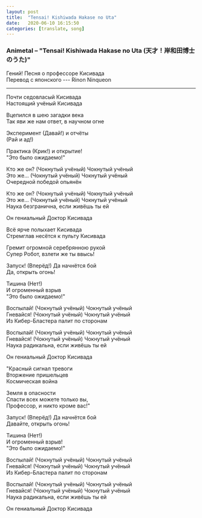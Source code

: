 ```yaml
---
layout: post
title:  "Tensai! Kishiwada Hakase no Uta"
date:   2020-06-10 16:15:50
categories: [translate, song]
---
```


### Animetal &ndash; "Tensai! Kishiwada Hakase no Uta (天才！岸和田博士のうた)"

Гений! Песня о профессоре Кисивада  
Перевод с японского --- Rinon Ninqueon<br>
<hr>

Почти седовласый Кисивада  
Настоящий учёный Кисивада  

Вцепился в шею загадки века  
Так яви же нам ответ, в научном огне  

Эксперимент (Давай!) и отчёты  
(Рай и ад!)  

Практика (Крик!) и открытие!  
"Это было ожидаемо!"  

Кто же он? (Чокнутый учёный) Чокнутый учёный  
Это же... (Чокнутый учёный) Чокнутый учёный  
Очередной победой опьянён  

Кто же он? (Чокнутый учёный) Чокнутый учёный  
Это же... (Чокнутый учёный) Чокнутый учёный  
Наука безгранична, если живёшь ты ей  

Он гениальный Доктор Кисивада  

Всё ярче полыхает Кисивада  
Стремглав несётся к пульту Кисивада  

Гремит огромной серебрянною рукой  
Супер Робот, взлети же ты ввысь!  

Запуск! (Вперёд!) Да начнётся бой  
Да, открыть огонь!  

Тишина (Нет!)  
И огроменный взрыв  
"Это было ожидаемо!"  

Воспылай! (Чокнутый учёный) Чокнутый учёный  
Гневайся! (Чокнутый учёный) Чокнутый учёный  
Из Кибер-Бластера палит по сторонам  

Воспылай! (Чокнутый учёный) Чокнутый учёный  
Гневайся! (Чокнутый учёный) Чокнутый учёный  
Наука радикальна, если живёшь ты ей  

Он гениальный Доктор Кисивада  

"Красный сигнал тревоги  
Вторжение пришельцев  
Космическая война  

Земля в опасности  
Спасти всех можете только вы,  
Профессор, и никто кроме вас!"  

Запуск! (Вперёд!) Да начнётся бой  
Давайте, открыть огонь!  

Тишина (Нет!)  
И огроменный взрыв!  
"Это было ожидаемо!"  

Воспылай! (Чокнутый учёный) Чокнутый учёный  
Гневайся! (Чокнутый учёный) Чокнутый учёный  
Из Кибер-Бластера палит по сторонам  

Воспылай! (Чокнутый учёный) Чокнутый учёный  
Гневайся! (Чокнутый учёный) Чокнутый учёный  
Наука радикальна, если живёшь ты ей  

Он гениальный Доктор Кисивада  
<br><br><br><br><br>
